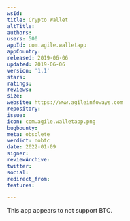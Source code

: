 ```yaml
---
wsId: 
title: Crypto Wallet
altTitle: 
authors: 
users: 500
appId: com.agile.walletapp
appCountry: 
released: 2019-06-06
updated: 2019-06-06
version: '1.1'
stars: 
ratings: 
reviews: 
size: 
website: https://www.agileinfoways.com
repository: 
issue: 
icon: com.agile.walletapp.png
bugbounty: 
meta: obsolete
verdict: nobtc
date: 2022-01-09
signer: 
reviewArchive: 
twitter: 
social: 
redirect_from: 
features: 

---
```


This app appears to not support BTC.